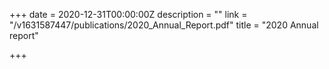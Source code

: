 +++
date = 2020-12-31T00:00:00Z
description = ""
link = "/v1631587447/publications/2020_Annual_Report.pdf"
title = "2020 Annual report"

+++
